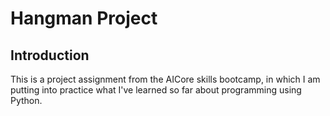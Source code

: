 # Hangman Project

## Introduction

This is a project assignment from  the AICore skills bootcamp, in which I am putting into practice what I've learned so far about programming using Python.
